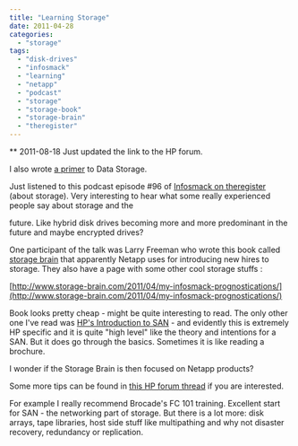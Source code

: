```yaml
---
title: "Learning Storage"
date: 2011-04-28
categories: 
  - "storage"
tags: 
  - "disk-drives"
  - "infosmack"
  - "learning"
  - "netapp"
  - "podcast"
  - "storage"
  - "storage-book"
  - "storage-brain"
  - "theregister"
---
```


\*\* 2011-08-18 Just updated the link to the HP forum.

I also wrote [a primer](http://www.guldmyr.com/blog/san-primer-introduction-to-san/ "guldmyr.com") to Data Storage.

Just listened to this podcast episode #96 of [Infosmack on theregister](http://www.theregister.co.uk/2011/04/26/infosmack_enterprise_tech_podcast_episode_96/ "on theregister - infosmack ep 96") (about storage). Very interesting to hear what some really experienced people say about storage and the

future. Like hybrid disk drives becoming more and more predominant in the future and maybe encrypted drives?

One participant of the talk was Larry Freeman who wrote this book called [storage brain](http://www.amazon.co.uk/Evolution-Storage-Brain-Larry-Freeman/dp/1451577648?&camp=2842&linkCode=wsw&tag=rhsearch-21&creative=14384 "storage brain on amazon.co.uk") that apparently Netapp uses for introducing new hires to storage. They also have a page with some other cool storage stuffs :

[http://www.storage-brain.com/2011/04/my-infosmack-prognostications/](http://www.storage-brain.com/2011/04/my-infosmack-prognostications/)

Book looks pretty cheap - might be quite interesting to read. The only other one I've read was [HP's Introduction to SAN](http://www.amazon.com/Storage-data-information-systems-Wilkes/dp/1424317312/ref=sr_1_7?s=books&ie=UTF8&qid=1302630949&sr=1-7 "on amazon") - and evidently this is extremely HP specific and it is quite "high level" like the theory and intentions for a SAN. But it does go through the basics. Sometimes it is like reading a brochure.

I wonder if the Storage Brain is then focused on Netapp products?

Some more tips can be found in [this HP forum thread](http://h30499.www3.hp.com/t5/Training-Education/is-there-any-doc-link-to-read-this-this-thing-in-my-own-I-am/m-p/5279244/message-uid/5279244#U5279244 "hp forum thread") if you are interested.

For example I really recommend Brocade's FC 101 training. Excellent start for SAN - the networking part of storage. But there is a lot more: disk arrays, tape libraries, host side stuff like multipathing and why not disaster recovery, redundancy or replication.

